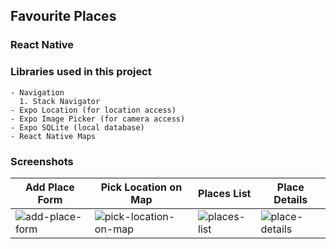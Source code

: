 ## Favourite Places

### React Native

### Libraries used in this project

```
- Navigation
  1. Stack Navigator
- Expo Location (for location access)
- Expo Image Picker (for camera access)
- Expo SQLite (local database)
- React Native Maps
```

### Screenshots
| Add Place Form | Pick Location on Map | Places List | Place Details |
| -------------- | -------------------- | ----------- | ------------- |
| ![add-place-form](https://github.com/mahmad2k/favourite-places/assets/130843154/cb79ea50-f560-4f7e-b70f-c77e6580c57d) | ![pick-location-on-map](https://github.com/mahmad2k/favourite-places/assets/130843154/a12d7b8f-dfd8-4716-a6c9-ab37cc82ffc7) | ![places-list](https://github.com/mahmad2k/favourite-places/assets/130843154/0a2e540d-aafe-4352-9f51-05f0210dbff5) | ![place-details](https://github.com/mahmad2k/favourite-places/assets/130843154/d6927af6-f93c-460b-a2fb-b86f83c4b46b)
